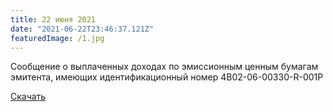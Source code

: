 ```yaml
---
title: 22 июня 2021
date: "2021-06-22T23:46:37.121Z"
featuredImage: /1.jpg
---
```


Сообщение о выплаченных доходах по эмиссионным ценным бумагам эмитента, имеющих идентификационный номер 4B02-06-00330-R-001P

[Скачать](/_soobshchenie_o_vyplachennom_kupone-_6bo.pdf)